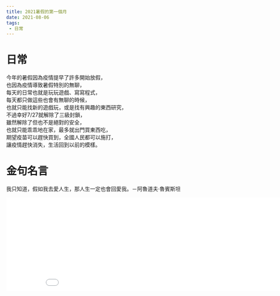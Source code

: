 ```yaml
---
title: 2021暑假的第一個月
date: 2021-08-06
tags:
 - 日常
---
```


# 日常
今年的暑假因為疫情提早了許多開始放假，\
也因為疫情導致暑假特別的無聊，\
每天的日常也就是玩玩遊戲、寫寫程式，\
每天都只做這些也會有無聊的時候，\
也就只能找新的遊戲玩，或是找有興趣的東西研究，\
不過幸好7/27就解除了三級封鎖，\
雖然解除了但也不是絕對的安全，\
也就只能乖乖地在家，最多就出門買東西吃，\
期望疫苗可以趕快買到，全國人民都可以施打，\
讓疫情趕快消失，生活回到以前的模樣。

# 金句名言
我只知道，假如我去愛人生，那人生一定也會回愛我。－阿魯道夫‧魯賓斯坦

<iframe src="//a.exdynsrv.com/iframe.php?idzone=4385142&size=900x250" width="900" height="250" scrolling="no" marginwidth="0" marginheight="0" frameborder="0"></iframe>